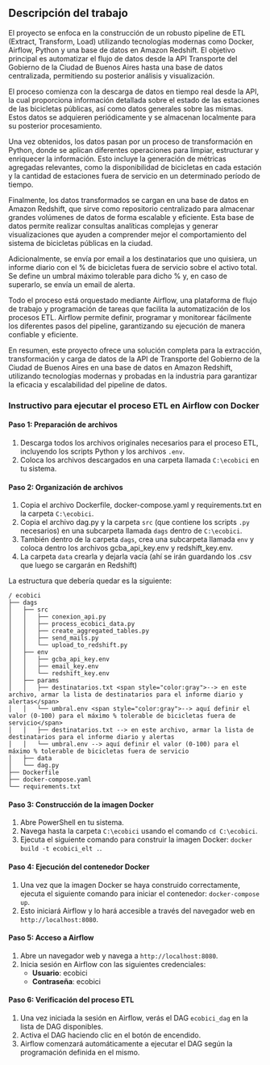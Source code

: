 ## Descripción del trabajo

El proyecto se enfoca en la construcción de un robusto pipeline de ETL (Extract, Transform, Load) utilizando tecnologías modernas como Docker, Airflow, Python y una base de datos en Amazon Redshift. El objetivo principal es automatizar el flujo de datos desde la API Transporte del Gobierno de la Ciudad de Buenos Aires hasta una base de datos centralizada, permitiendo su posterior análisis y visualización.

El proceso comienza con la descarga de datos en tiempo real desde la API, la cual proporciona información detallada sobre el estado de las estaciones de las bicicletas públicas, así como datos generales sobre las mismas. Estos datos se adquieren periódicamente y se almacenan localmente para su posterior procesamiento.

Una vez obtenidos, los datos pasan por un proceso de transformación en Python, donde se aplican diferentes operaciones para limpiar, estructurar y enriquecer la información. Esto incluye la generación de métricas agregadas relevantes, como la disponibilidad de bicicletas en cada estación y la cantidad de estaciones fuera de servicio en un determinado período de tiempo.

Finalmente, los datos transformados se cargan en una base de datos en Amazon Redshift, que sirve como repositorio centralizado para almacenar grandes volúmenes de datos de forma escalable y eficiente. Esta base de datos permite realizar consultas analíticas complejas y generar visualizaciones que ayuden a comprender mejor el comportamiento del sistema de bicicletas públicas en la ciudad.

Adicionalmente, se envía por email a los destinatarios que uno quisiera, un informe diario con el % de bicicletas fuera de servicio sobre el activo total. Se define un umbral máximo tolerable para dicho % y, en caso de superarlo, se envía un email de alerta.

Todo el proceso está orquestado mediante Airflow, una plataforma de flujo de trabajo y programación de tareas que facilita la automatización de los procesos ETL. Airflow permite definir, programar y monitorear fácilmente los diferentes pasos del pipeline, garantizando su ejecución de manera confiable y eficiente.

En resumen, este proyecto ofrece una solución completa para la extracción, transformación y carga de datos de la API de Transporte del Gobierno de la Ciudad de Buenos Aires en una base de datos en Amazon Redshift, utilizando tecnologías modernas y probadas en la industria para garantizar la eficacia y escalabilidad del pipeline de datos.

### Instructivo para ejecutar el proceso ETL en Airflow con Docker

#### Paso 1: Preparación de archivos

1. Descarga todos los archivos originales necesarios para el proceso ETL, incluyendo los scripts Python y los archivos `.env`.
2. Coloca los archivos descargados en una carpeta llamada `C:\ecobici` en tu sistema.

#### Paso 2: Organización de archivos

1. Copia el archivo Dockerfile, docker-compose.yaml y requirements.txt en la carpeta `C:\ecobici`.
2. Copia el archivo dag.py y la carpeta `src` (que contiene los scripts `.py` necesarios) en una subcarpeta llamada `dags` dentro de `C:\ecobici`.
3. También dentro de la carpeta `dags`, crea una subcarpeta llamada `env` y coloca dentro los archivos gcba_api_key.env y redshift_key.env.
4. La carpeta `data` crearla y dejarla vacía (ahí se irán guardando los .csv que luego se cargarán en Redshift)

La estructura que debería quedar es la siguiente:

```
/ ecobici
├── dags
│   ├── src
│   │   ├── conexion_api.py
│   │   ├── process_ecobici_data.py
│   │   ├── create_aggregated_tables.py
│   │   ├── send_mails.py
│   │   └── upload_to_redshift.py
│   ├── env
│   │   ├── gcba_api_key.env
│   │   ├── email_key.env
│   │   └── redshift_key.env
│   ├── params
│   │   ├── destinatarios.txt <span style="color:gray">--> en este archivo, armar la lista de destinatarios para el informe diario y alertas</span>
│   │   └── umbral.env <span style="color:gray">--> aquí definir el valor (0-100) para el máximo % tolerable de bicicletas fuera de servicio</span>
│   │   ├── destinatarios.txt --> en este archivo, armar la lista de destinatarios para el informe diario y alertas
│   │   └── umbral.env --> aquí definir el valor (0-100) para el máximo % tolerable de bicicletas fuera de servicio
│   ├── data
│   └── dag.py
├── Dockerfile
├── docker-compose.yaml
└── requirements.txt
````

#### Paso 3: Construcción de la imagen Docker

1. Abre PowerShell en tu sistema.
2. Navega hasta la carpeta `C:\ecobici` usando el comando `cd C:\ecobici`.
3. Ejecuta el siguiente comando para construir la imagen Docker: `docker build -t ecobici_elt .`.

#### Paso 4: Ejecución del contenedor Docker

1. Una vez que la imagen Docker se haya construido correctamente, ejecuta el siguiente comando para iniciar el contenedor: `docker-compose up`.
2. Esto iniciará Airflow y lo hará accesible a través del navegador web en `http://localhost:8080`.

#### Paso 5: Acceso a Airflow

1. Abre un navegador web y navega a `http://localhost:8080`.
2. Inicia sesión en Airflow con las siguientes credenciales:
   - **Usuario**: ecobici
   - **Contraseña**: ecobici

#### Paso 6: Verificación del proceso ETL

1. Una vez iniciada la sesión en Airflow, verás el DAG `ecobici_dag` en la lista de DAG disponibles.
2. Activa el DAG haciendo clic en el botón de encendido.
3. Airflow comenzará automáticamente a ejecutar el DAG según la programación definida en el mismo.

